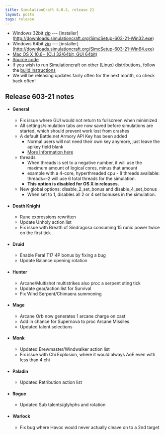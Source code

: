 ```yaml
---
title: SimulationCraft 6.0.3, release 21
layout: posts
tags: release
---
```

* Windows 32bit [zip](http://downloads.simulationcraft.org/simc-603-21-win32.zip) ---  [installer] (http://downloads.simulationcraft.org/SimcSetup-603-21-Win32.exe)
* Windows 64bit [zip](http://downloads.simulationcraft.org/simc-603-21-win64.zip) ---  [installer] (http://downloads.simulationcraft.org/SimcSetup-603-21-Win64.exe)
* [Mac OS X 10.6+ (CLI 32/64bit, GUI 64bit)](http://downloads.simulationcraft.org/simc-603-21-osx-x86.dmg)
* [Source code](http://downloads.simulationcraft.org/simc-603-21-source.zip)
* If you wish to run Simulationcraft on other (Linux) distributions, follow the [build instructions](http://code.google.com/p/simulationcraft/wiki/HowToBuild)
* We will be releasing updates fairly often for the next month, so check back often!
## Release 603-21 notes
* #### General
  * Fix issue where GUI would not return to fullscreen when minimized
  * All settings/simulation tabs are now saved before simulations are started, which should prevent work lost from crashes
  * A default Battle.net Armory API Key has been added
    * Normal users will not need their own key anymore, just leave the apikey field blank
    * [More Information here](https://code.google.com/p/simulationcraft/wiki/BattleArmoryAPI)
  * threads
    * When threads is set to a negative number, it will use the maximum amount of logical cores, minus that amount
    * example with a 4-core, hyperthreaded cpu - 8 threads available: threads=-2 will use 6 total threads for the simulation.
    * **This option is disabled for OS X in releases.**
  * New global options: disable_2_set_bonus and disable_4_set_bonus
    * When set to 1, disables all 2 or 4 set bonuses in the simulation.
* #### Death Knight
  * Rune expressions rewritten
  * Update Unholy action list
  * Fix issue with Breath of Sindragosa consuming 15 runic power twice on the first tick
* #### Druid
  * Enable Feral T17 4P bonus by fixing a bug
  * Update Balance opening rotation
* #### Hunter
  * Arcane/Multishot multistrikes also proc a serpent sting tick
  * Update gear/action list for Survival
  * Fix Wind Serpent/Chimaera summoning
* #### Mage
  * Arcane Orb now generates 1 arcane charge on cast
  * Add in chance for Supernova to proc Arcane Missiles
  * Updated talent selections
* #### Monk
  * Updated Brewmaster/Windwalker action list
  * Fix issue with Chi Explosion, where it would always AoE even with less than 4 chi
* #### Paladin
  * Updated Retribution action list
* #### Rogue
  * Updated Sub talents/glyhphs and rotation
* #### Warlock
  * Fix bug where Havoc would never actually cleave on to a 2nd target
